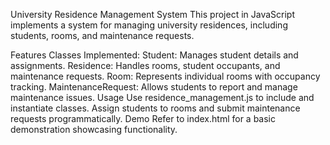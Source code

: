 University Residence Management System
This project in JavaScript implements a system for managing university residences, including students, rooms, and maintenance requests.

Features
Classes Implemented:
Student: Manages student details and assignments.
Residence: Handles rooms, student occupants, and maintenance requests.
Room: Represents individual rooms with occupancy tracking.
MaintenanceRequest: Allows students to report and manage maintenance issues.
Usage
Use residence_management.js to include and instantiate classes.
Assign students to rooms and submit maintenance requests programmatically.
Demo
Refer to index.html for a basic demonstration showcasing functionality.
